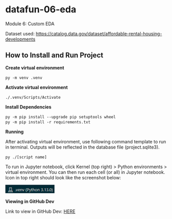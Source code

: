 # datafun-06-eda
Module 6: Custom EDA

Dataset used: https://catalog.data.gov/dataset/affordable-rental-housing-developments

## How to Install and Run Project
**Create virtual environment**
```shell
py -m venv .venv
```
**Activate virtual environment**
```shell
./.venv/Scripts/Activate
```
**Install Dependencies**
```shell
py -m pip install --upgrade pip setuptools wheel
py -m pip install -r requirements.txt
```
**Running**

After activating virtual environment, use following command template to run in terminal. Outputs will be reflected in the database file (project.sqlite3).

```shell
py ./[script name]
```
To run in Jupyter notebook, click Kernel (top right) > Python environments > virtual environment. You can then run each cell (or all) in Jupyter notebook.
Icon in top right should look like the screenshot below:

![.venv (Python 3.13.0)](image-1.png)

**Viewing in GitHub Dev**

Link to view in GitHub Dev: [HERE](https://github.dev/crsellinger/datafun-06-eda/blob/main/cselling_eda.ipynb)
